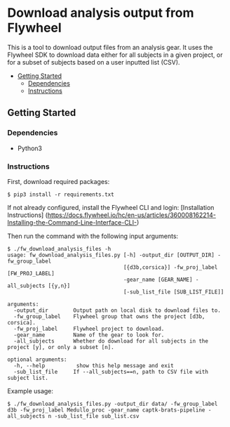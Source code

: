 # Download analysis output from Flywheel

This is a tool to download output files from an analysis gear. It uses the Flywheel SDK to download data either for all subjects in a given project, or for a subset of subjects based on a user inputted list (CSV).

- [Getting Started](#getting-started)
  - [Dependencies](#dependencies)
  - [Instructions](#instructions)

## Getting Started

### Dependencies

- Python3

### Instructions

First, download required packages:

```console
$ pip3 install -r requirements.txt
```

If not already configured, install the Flywheel CLI and login: [Installation Instructions] (https://docs.flywheel.io/hc/en-us/articles/360008162214-Installing-the-Command-Line-Interface-CLI-)

Then run the command with the following input arguments:

```console
$ ./fw_download_analysis_files -h
usage: fw_download_analysis_files.py [-h] -output_dir [OUTPUT_DIR] -fw_group_label
                                     [{d3b,corsica}] -fw_proj_label [FW_PROJ_LABEL]
                                     -gear_name [GEAR_NAME] -all_subjects [{y,n}]
                                     [-sub_list_file [SUB_LIST_FILE]]

arguments:
  -output_dir        Output path on local disk to download files to.
  -fw_group_label    Flywheel group that owns the project [d3b, corsica].
  -fw_proj_label     Flywheel project to download.
  -gear_name         Name of the gear to look for.
  -all_subjects      Whether do download for all subjects in the project [y], or only a subset [n].

optional arguments:
  -h, --help          show this help message and exit
  -sub_list_file     If --all_subjects==n, path to CSV file with subject list.

```

Example usage:

```console
$ ./fw_download_analysis_files.py -output_dir data/ -fw_group_label d3b -fw_proj_label Medullo_proc -gear_name captk-brats-pipeline -all_subjects n -sub_list_file sub_list.csv
```

